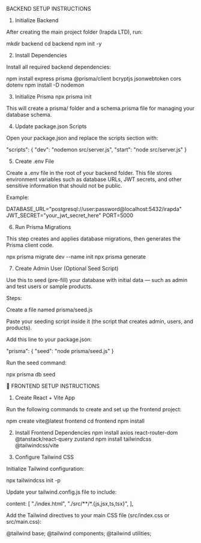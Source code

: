 BACKEND SETUP INSTRUCTIONS
1. Initialize Backend

After creating the main project folder (Irapda LTD), run:

mkdir backend
cd backend
npm init -y

2. Install Dependencies

Install all required backend dependencies:

npm install express prisma @prisma/client bcryptjs jsonwebtoken cors dotenv
npm install -D nodemon

3. Initialize Prisma
npx prisma init


This will create a prisma/ folder and a schema.prisma file for managing your database schema.

4. Update package.json Scripts

Open your package.json and replace the scripts section with:

"scripts": {
  "dev": "nodemon src/server.js",
  "start": "node src/server.js"
}

5. Create .env File

Create a .env file in the root of your backend folder.
This file stores environment variables such as database URLs, JWT secrets, and other sensitive information that should not be public.

Example:

DATABASE_URL="postgresql://user:password@localhost:5432/irapda"
JWT_SECRET="your_jwt_secret_here"
PORT=5000

6. Run Prisma Migrations

This step creates and applies database migrations, then generates the Prisma client code.

npx prisma migrate dev --name init
npx prisma generate

7. Create Admin User (Optional Seed Script)

Use this to seed (pre-fill) your database with initial data — such as admin and test users or sample products.

Steps:

Create a file named prisma/seed.js

Paste your seeding script inside it (the script that creates admin, users, and products).

Add this line to your package.json:

"prisma": {
  "seed": "node prisma/seed.js"
}


Run the seed command:

npx prisma db seed

🧩 FRONTEND SETUP INSTRUCTIONS
1. Create React + Vite App

Run the following commands to create and set up the frontend project:

npm create vite@latest frontend
cd frontend
npm install

2. Install Frontend Dependencies
npm install axios react-router-dom @tanstack/react-query zustand
npm install tailwindcss @tailwindcss/vite

3. Configure Tailwind CSS

Initialize Tailwind configuration:

npx tailwindcss init -p


Update your tailwind.config.js file to include:

content: [
  "./index.html",
  "./src/**/*.{js,jsx,ts,tsx}",
],


Add the Tailwind directives to your main CSS file (src/index.css or src/main.css):

@tailwind base;
@tailwind components;
@tailwind utilities;

